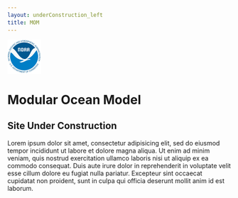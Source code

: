 ```yaml
---
layout: underConstruction_left
title: MOM
---
```


[![NOAA Logo](/images/NOAA_logo.png)](http://www.noaa.gov)

Modular Ocean Model
===================

Site Under Construction
------------------

Lorem ipsum dolor sit
amet, consectetur adipisicing elit, sed do eiusmod tempor incididunt
ut labore et dolore magna aliqua. Ut enim ad minim veniam, quis
nostrud exercitation ullamco laboris nisi ut aliquip ex ea commodo
consequat. Duis aute irure dolor in reprehenderit in voluptate velit
esse cillum dolore eu fugiat nulla pariatur. Excepteur sint occaecat
cupidatat non proident, sunt in culpa qui officia deserunt mollit anim
id est laborum.
